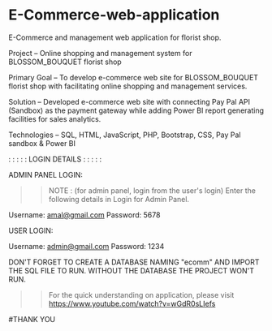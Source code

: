 # E-Commerce-web-application
E-Commerce and management web application for florist shop.

Project – Online shopping and management system for BLOSSOM_BOUQUET florist shop 

Primary Goal – To develop e-commerce web site for BLOSSOM_BOUQUET florist shop with facilitating online shopping and management services. 

Solution – Developed e-commerce web site with connecting Pay Pal API (Sandbox) as the payment gateway while adding Power BI report generating facilities for sales analytics. 

Technologies – SQL, HTML, JavaScript, PHP, Bootstrap, CSS, Pay Pal sandbox & Power BI

: : : : : LOGIN DETAILS : : : : : 

ADMIN PANEL LOGIN:

>> NOTE : (for admin panel, login from the user's login)
>>Enter the following details in Login for Admin Panel.

Username: amal@gmail.com
Password: 5678

USER LOGIN:

Username: admin@gmail.com
Password: 1234

DON'T FORGET TO CREATE A DATABASE NAMING "ecomm" AND IMPORT THE SQL FILE TO RUN.
WITHOUT THE DATABASE THE PROJECT WON'T RUN.

>>For the quick understanding on application, please visit https://www.youtube.com/watch?v=wGdR0sLIefs
>>
#THANK YOU 




